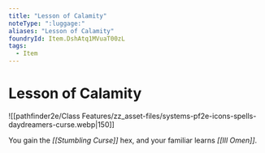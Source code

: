 ```yaml
---
title: "Lesson of Calamity"
noteType: ":luggage:"
aliases: "Lesson of Calamity"
foundryId: Item.DshAtq1MVuaT00zL
tags:
  - Item
---
```


# Lesson of Calamity
![[pathfinder2e/Class Features/zz_asset-files/systems-pf2e-icons-spells-daydreamers-curse.webp|150]]

You gain the _[[Stumbling Curse]]_ hex, and your familiar learns _[[Ill Omen]]_.
